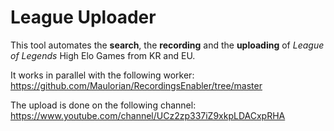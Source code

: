 # League Uploader
This tool automates the **search**, the **recording** and the **uploading** of *League of Legends* High Elo Games from KR and EU.

It works in parallel with the following worker: https://github.com/Maulorian/RecordingsEnabler/tree/master

The upload is done on the following channel: https://www.youtube.com/channel/UCz2zp337iZ9xkpLDACxpRHA
